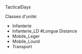 TacticalDays

Classes d'unité:

- Infanterie
- Infanterie_LD #Longue Distance
- Mobile_Leger
- Mobile_Lourd
- Transport
